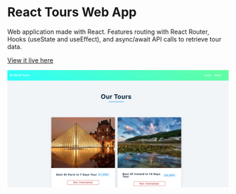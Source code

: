 # React Tours Web App
Web application made with React. Features routing with React Router, Hooks (useState and useEffect), and async/await API calls to retrieve tour data.

[View it live here](https://react-tours-ljfiv.netlify.app/)

[![](https://github.com/louisiaegerv/Project-Images/blob/master/React-Tours-image.png?raw=true)](https://react-tours-ljfiv.netlify.app/)


